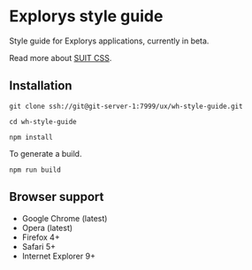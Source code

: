 # Explorys style guide

Style guide for Explorys applications, currently in beta.

Read more about [SUIT CSS](https://github.com/suitcss/suit/).

## Installation

```
git clone ssh://git@git-server-1:7999/ux/wh-style-guide.git
```

```
cd wh-style-guide
```

```
npm install
```

To generate a build.

```
npm run build
```

## Browser support

* Google Chrome (latest)
* Opera (latest)
* Firefox 4+
* Safari 5+
* Internet Explorer 9+
